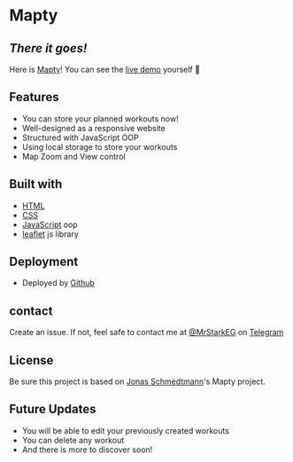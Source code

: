 # Mapty
## _There it goes!_


Here is [Mapty](https://mrstarkeg.github.io/Mapty/)!
You can see the [live demo](https://mrstarkeg.github.io/Mapty/) yourself 🎯

## Features
- You can store your planned workouts now!
- Well-designed as a responsive website
- Structured with JavaScript OOP
- Using local storage to store your workouts
- Map Zoom and View control

## Built with

- [HTML](https://html.com/https://www.javascript.com/)
- [CSS](https://www.w3.org/Style/CSS/Overview.en.html)
- [JavaScript](https://www.javascript.com/) oop
- [leaflet](https://leafletjs.com/) js library  

## Deployment
- Deployed by [Github](https://github.com)

## contact
Create an issue. 
If not, feel safe to contact me at [@MrStarkEG](https://t.me/MrStarkEG) on [Telegram](https://web.telegram.org/k/)

## License
Be sure this project is based on [Jonas Schmedtmann](https://github.com/jonasschmedtmann)'s Mapty project.

## Future Updates
- You will be able to edit your previously created workouts
- You can delete any workout
- And there is more to discover soon!
